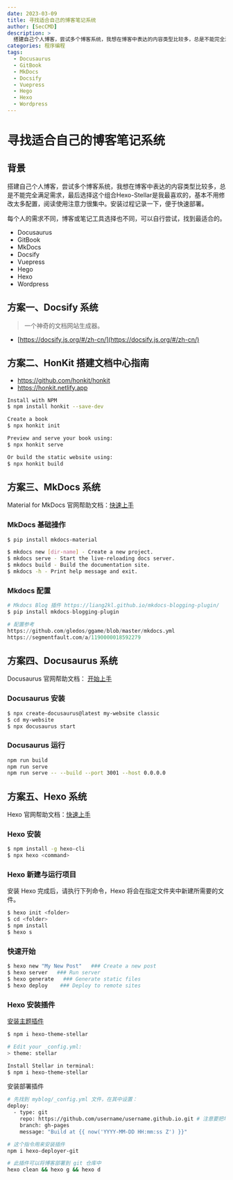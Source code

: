 ```yaml
---
date: 2023-03-09
title: 寻找适合自己的博客笔记系统
author: [SecCMD]
description: >
  搭建自己个人博客，尝试多个博客系统，我想在博客中表达的内容类型比较多，总是不能完全满足需求，最后选择这个组合Hexo-Stellar是我最喜欢的，基本不用修改太多配置，阅读使用注意力很集中。安装过程记录一下，便于快速部署。
categories: 程序编程
tags:
  - Docusaurus
  - GitBook
  - MkDocs
  - Docsify
  - Vuepress
  - Hego
  - Hexo
  - Wordpress
---
```


# 寻找适合自己的博客笔记系统

## 背景

搭建自己个人博客，尝试多个博客系统，我想在博客中表达的内容类型比较多，总是不能完全满足需求，最后选择这个组合Hexo-Stellar是我最喜欢的，基本不用修改太多配置，阅读使用注意力很集中。安装过程记录一下，便于快速部署。

每个人的需求不同，博客或笔记工具选择也不同，可以自行尝试，找到最适合的。
* Docusaurus
* GitBook
* MkDocs
* Docsify
* Vuepress
* Hego
* Hexo
* Wordpress

## 方案一、Docsify 系统

> 一个神奇的文档网站生成器。
- [https://docsify.js.org/#/zh-cn/](https://docsify.js.org/#/zh-cn/)

## 方案二、HonKit 搭建文档中心指南

- https://github.com/honkit/honkit
- https://honkit.netlify.app

```bash
Install with NPM
$ npm install honkit --save-dev

Create a book
$ npx honkit init

Preview and serve your book using:
$ npx honkit serve

Or build the static website using:
$ npx honkit build
```



## 方案三、MkDocs 系统

Material for MkDocs 官网帮助文档：[快速上手](https://squidfunk.github.io/mkdocs-material/getting-started/)

### MkDocs 基础操作

```bash
$ pip install mkdocs-material

$ mkdocs new [dir-name] - Create a new project.
$ mkdocs serve - Start the live-reloading docs server.
$ mkdocs build - Build the documentation site.
$ mkdocs -h - Print help message and exit.
```

### Mkdocs 配置

```python
# Mkdocs Blog 插件 https://liang2kl.github.io/mkdocs-blogging-plugin/
$ pip install mkdocs-blogging-plugin

# 配置参考
https://github.com/gledos/ggame/blob/master/mkdocs.yml
https://segmentfault.com/a/1190000018592279
```

## 方案四、Docusaurus 系统

Docusaurus 官网帮助文档： [开始上手](https://docusaurus.io/zh-CN/)

### Docusaurus 安装
```bash
$ npx create-docusaurus@latest my-website classic
$ cd my-website 
$ npx docusaurus start
```

### Docusaurus 运行
```bash
npm run build
npm run serve
npm run serve -- --build --port 3001 --host 0.0.0.0
```

## 方案五、Hexo 系统

Hexo 官网帮助文档：[快速上手](https://hexo.io/zh-cn/docs/)

### Hexo 安装
```bash
$ npm install -g hexo-cli
$ npx hexo <command>
```

### Hexo 新建与运行项目

安装 Hexo 完成后，请执行下列命令，Hexo 将会在指定文件夹中新建所需要的文件。

```bash
$ hexo init <folder>
$ cd <folder>
$ npm install
$ hexo s
```

### 快速开始

``` bash
$ hexo new "My New Post"   ### Create a new post
$ hexo server   ### Run server
$ hexo generate   ### Generate static files
$ hexo deploy    ### Deploy to remote sites
```

### Hexo 安装插件

[安装主题插件](https://github.com/xaoxuu/hexo-theme-stellar)

```bash
$ npm i hexo-theme-stellar

# Edit your _config.yml:
> theme: stellar

Install Stellar in terminal:
$ npm i hexo-theme-stellar
```

安装部署插件

```bash
# 先找到 myblog/_config.yml 文件，在其中设置：
deploy:
  - type: git
    repo: https://github.com/username/username.github.io.git # 注意要把地址改为自己的仓库地址
    branch: gh-pages
    message: "Build at {{ now('YYYY-MM-DD HH:mm:ss Z') }}"

# 这个指令用来安装插件
npm i hexo-deployer-git

# 此插件可以将博客部署到 git 仓库中
hexo clean && hexo g && hexo d
```